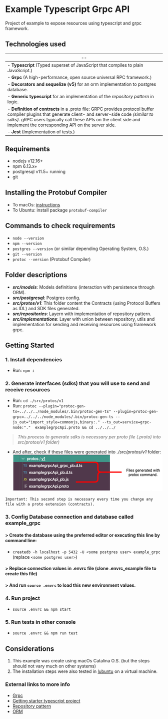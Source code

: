 # Example Typescript Grpc API

Project of example to expose resources using typescript and grpc framework.

## Technologies used
| -- |
|-----------|
| - **Typescript** (Typed superset of JavaScript that compiles to plain JavaScript.)|
| - **Grpc** (A high-performance, open source universal RPC framework.)|
| - **Decorators and sequelize (v5)** for an orm implementation to postgres database.|
| - **Generic typescript** for an implementation of the *repository pattern* in logic.|
| - **Definition of contracts** in a .proto file: GRPC provides protocol buffer compiler plugins that generate client- and server-side code _(similar to sdks)_. gRPC users typically call these APIs on the client side and implement the corresponding API on the server side.|
| - **Jest** (Implementation of tests.)|

## Requirements
- nodejs v12.16+
- npm 6.13.x+
- postgresql v11.5+ running
- git

## Installing the Protobuf Compiler

- To macOs: [instructions](https://medium.com/@erika_dike/installing-the-protobuf-compiler-on-a-mac-a0d397af46b8)
- To Ubuntu: install package `protobuf-compiler`

## Commands to check requirements
- `node --version`
- `npm --version`
- `postgres --version` (or similar depending Operating System, O.S.)
- `git --version`
- `protoc --version` (Protobuf Compiler)


## Folder descriptions

- **_src/models_**: Models definitions (interaction with persistence through ORM).
- **_src/postgresql_**: Postgres config.
- **_src/protos/v1_**: This folder content the Contracts (using Protocol Buffers as IDL) and SDK files generated.
- **_src/repositories_**: Layern with implementation of repository pattern.
- **_src/implementations_**: Layer with union between repository, utils and implementation for sending and receiving resources using framework grpc.

## Getting Started

### 1. Install dependencies

- Run: `npm i`

### 2. Generate interfaces (sdks) that you will use to send and receive resources
- Run: `cd ./src/protos/v1`
- Run: `
protoc --plugin="protoc-gen-ts=../../../node_modules/.bin/protoc-gen-ts" --plugin=protoc-gen-grpc=../../../node_modules/.bin/protoc-gen-ts --js_out="import_style=commonjs,binary:." --ts_out=service=grpc-node:"."  examplegrpcApi.proto && cd ../../../ `

> _This process to generate sdks is necessary per proto file (.proto) into src/protos/v1 folder)_

- And after, check if these files were generated into *./src/protos/v1* folder:\
![Image of folder with sdk proto files][logo]

[logo]: ./sdk-files-message.png

```
Important: This second step is necessary every time you change any file with a proto extension (contracts). 
```

### 3. Config Database connection and database called example_grpc

#### > Create the database using the preferred editor or executing this line by command line: 

- `createdb -h localhost -p 5432 -U <some postgres user> example_grpc` (replace `<some postgres user>`)

#### > Replace connection values in .envrc file (clone .envrc_example file to create this file)

#### > And run `source .envrc` to load this new environment values.

### 4. Run project
- `source .envrc && npm start`

### 5. Run tests in other console
- `source .envrc && npm run test`


## Considerations

1. This example was create using macOs Catalina O.S. (but the steps should not vary much on other systems)
2. The installation steps were also tested in [lubuntu](https://lubuntu.net/) on a virtual machine.

### External links to more info

- [Grpc](https://grpc.io/)
- [Getting starter typescript project](https://khalilstemmler.com/blogs/typescript/node-starter-project/)
- [Repository pattern](https://medium.com/@erickwendel/generic-repository-with-typescript-and-node-js-731c10a1b98e)
- [ORM](https://github.com/RobinBuschmann/sequelize-typescript)
